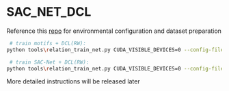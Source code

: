 # SAC_NET_DCL

Reference this [repo](https://github.com/KaihuaTang/Scene-Graph-Benchmark.pytorch) for environmental configuration and dataset preparation


```bash
 # train motifs + DCL(RW):
python tools\relation_train_net.py CUDA_VISIBLE_DEVICES=0 --config-file "configs/e2e_relation_X_101_32_8_FPN_1x.yaml" MODEL.ROI_RELATION_HEAD.USE_GT_BOX True MODEL.ROI_RELATION_HEAD.USE_GT_OBJECT_LABEL True MODEL.ROI_RELATION_HEAD.PREDICTOR MotifPredictor SOLVER.IMS_PER_BATCH 12 TEST.IMS_PER_BATCH 1 DTYPE "float16" SOLVER.MAX_ITER 50000 SOLVER.VAL_PERIOD 2500 SOLVER.CHECKPOINT_PERIOD 2500 GLOVE_DIR YOUR_GLOVE_PATH MODEL.PRETRAINED_DETECTOR_CKPT YOUR_FASTER_RCNN_PATH/pretrained_faster_rcnn/model_final.pth OUTPUT_DIR ./output/motifs-dcl-rw-precls
```

```bash
 # train SAC-Net + DCL(RW):
python tools\relation_train_net.py CUDA_VISIBLE_DEVICES=0 --config-file "configs/e2e_relation_X_101_32_8_FPN_1x.yaml" MODEL.ROI_RELATION_HEAD.USE_GT_BOX True MODEL.ROI_RELATION_HEAD.USE_GT_OBJECT_LABEL True MODEL.ROI_RELATION_HEAD.PREDICTOR SACMPredictor SOLVER.IMS_PER_BATCH 12 TEST.IMS_PER_BATCH 1 DTYPE "float16" SOLVER.MAX_ITER 50000 SOLVER.VAL_PERIOD 2500 SOLVER.CHECKPOINT_PERIOD 2500 GLOVE_DIR YOUR_GLOVE_PATH MODEL.PRETRAINED_DETECTOR_CKPT YOUR_FASTER_RCNN_PATH/pretrained_faster_rcnn/model_final.pth OUTPUT_DIR ./output/SACNET-dcl-rw-precls
```

More detailed instructions will be released later
